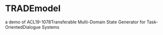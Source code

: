 # TRADEmodel
a demo of ACL19-1078Transferable Multi-Domain State Generator for Task-OrientedDialogue Systems
